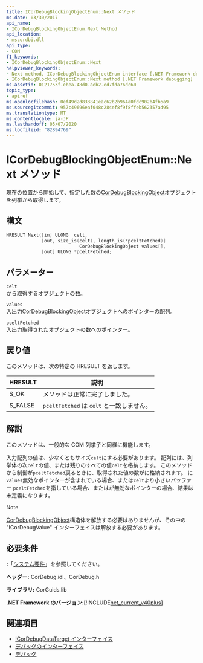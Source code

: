 ```yaml
---
title: ICorDebugBlockingObjectEnum::Next メソッド
ms.date: 03/30/2017
api_name:
- ICorDebugBlockingObjectEnum.Next Method
api_location:
- mscordbi.dll
api_type:
- COM
f1_keywords:
- ICorDebugBlockingObjectEnum::Next
helpviewer_keywords:
- Next method, ICorDebugBlockingObjectEnum interface [.NET Framework debugging]
- ICorDebugBlockingObjectEnum::Next method [.NET Framework debugging]
ms.assetid: 0121753f-ebea-48d0-aeb2-ed7fda76dc60
topic_type:
- apiref
ms.openlocfilehash: 0ef49d2d833841eac62b2b964a0fdc902b4fb6a9
ms.sourcegitcommit: 957c49696eaf048c284ef8f9f8ffeb562357ad95
ms.translationtype: MT
ms.contentlocale: ja-JP
ms.lasthandoff: 05/07/2020
ms.locfileid: "82894769"
---
```

# <a name="icordebugblockingobjectenumnext-method"></a>ICorDebugBlockingObjectEnum::Next メソッド
現在の位置から開始して、指定した数の[CorDebugBlockingObject](cordebugblockingobject-structure.md)オブジェクトを列挙から取得します。  
  
## <a name="syntax"></a>構文  
  
```cpp  
HRESULT Next([in] ULONG  celt,  
             [out, size_is(celt), length_is(*pceltFetched)]  
                           CorDebugBlockingObject values[],  
             [out] ULONG *pceltFetched;  
```  
  
## <a name="parameters"></a>パラメーター  
 `celt`  
 から取得するオブジェクトの数。  
  
 `values`  
 入出力[CorDebugBlockingObject](cordebugblockingobject-structure.md)オブジェクトへのポインターの配列。  
  
 `pceltFetched`  
 入出力取得されたオブジェクトの数へのポインター。  
  
## <a name="return-value"></a>戻り値  
 このメソッドは、次の特定の HRESULT を返します。  
  
|HRESULT|説明|  
|-------------|-----------------|  
|S_OK|メソッドは正常に完了しました。|  
|S_FALSE|`pceltFetched` は `celt` と一致しません。|  
  
## <a name="remarks"></a>解説  
 このメソッドは、一般的な COM 列挙子と同様に機能します。  
  
 入力配列の値は、少なくともサイズ`celt`にする必要があります。 配列には、列挙体の次`celt`の値、または残りのすべての値`celt`を格納します。 このメソッドから制御が`pceltFetched`戻るときに、取得された値の数がに格納されます。 に`values`無効なポインターが含まれている場合、または`celt`より小さいバッファー `pceltFetched`を指している場合、またはが無効なポインターの場合、結果は未定義になります。  
  
> [!NOTE]
> [CorDebugBlockingObject](cordebugblockingobject-structure.md)構造体を解放する必要はありませんが、その中の "ICorDebugValue" インターフェイスは解放する必要があります。  
  
## <a name="requirements"></a>必要条件  
 **:**「[システム要件](../../get-started/system-requirements.md)」を参照してください。  
  
 **ヘッダー:** CorDebug.idl、CorDebug.h  
  
 **ライブラリ:** CorGuids.lib  
  
 **.NET Framework のバージョン:**[!INCLUDE[net_current_v40plus](../../../../includes/net-current-v40plus-md.md)]  
  
## <a name="see-also"></a>関連項目

- [ICorDebugDataTarget インターフェイス](icordebugdatatarget-interface.md)
- [デバッグのインターフェイス](debugging-interfaces.md)
- [デバッグ](index.md)
